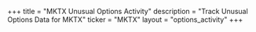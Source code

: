 +++
title = "MKTX Unusual Options Activity"
description = "Track Unusual Options Data for MKTX"
ticker = "MKTX"
layout = "options_activity"
+++

